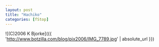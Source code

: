 ```yaml
---
layout: post
title: "Hachiko"
categories: [fStop]
---
```



![(C)2006 K Bjorke]({{ 'http://www.botzilla.com/blog/pix2006/IMG_7789.jpg' | absolute_url }})

